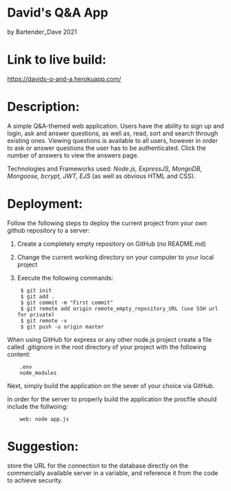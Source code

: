 # David's Q&A App 
by Bartender_Dave 
2021

# Link to live build:
https://davids-q-and-a.herokuapp.com/

# Description:
A simple Q&A-themed web application. Users have the ability to sign up and login, ask and answer questions, as well as, read, sort and search through existing ones. Viewing questions is available to all users, however in order to ask or answer questions the user has to be authenticated. Click the number of answers to view the answers page.

Technologies and Frameworks used: *Node.js, ExpressJS, MongoDB, Mongoose, bcrypt, JWT, EJS* (as well as obvious HTML and CSS).

# Deployment:
Follow the following steps to deploy the current project from your own github repository to a server:

1. Create a completely empty repository on GitHub (no README.md)
2. Change the current working directory on your computer to your local project
3. Execute the following commands:
        
        $ git init
        $ git add .
        $ git commit -m "First commit"
        $ git remote add origin remote_empty_repository_URL (use SSH url for private)
        $ git remote -v
        $ git push -u origin master

When using GitHub for express or any other node.js project create a file called .gitignore in the root directory of your project with the following content:
    
        .env
        node_modules
    
Next, simply build the application on the sever of your choice via GitHub.

In order for the server to properly build the application the procfile should include the follwoing:

        web: node app.js
    
# Suggestion: 
store the URL for the connection to the database directly on the commercially available server in a variable, and reference it from the code to achieve security.
